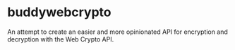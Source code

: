 buddywebcrypto
==============

An attempt to create an easier and more opinionated API for encryption and
decryption with the Web Crypto API.
